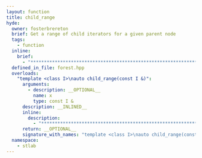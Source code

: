 ```yaml
---
layout: function
title: child_range
hyde:
  owner: fosterbrereton
  brief: Get a range of child iterators for a given parent node
  tags:
    - function
  inline:
    brief:
      - "***********************************************************************************************"
  defined_in_file: forest.hpp
  overloads:
    "template <class I>\nauto child_range(const I &)":
      arguments:
        - description: __OPTIONAL__
          name: x
          type: const I &
      description: __INLINED__
      inline:
        description:
          - "***********************************************************************************************"
      return: __OPTIONAL__
      signature_with_names: "template <class I>\nauto child_range(const I & x)"
  namespace:
    - stlab
---
```

